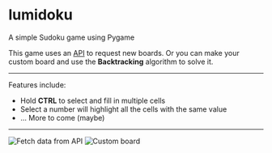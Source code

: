 # lumidoku
A simple Sudoku game using Pygame

This game uses an [API](https://sudoku-game-and-api.netlify.app/) to request new boards. Or you can make your custom board and use the **Backtracking** algorithm to solve it.

---
Features include:
- Hold **CTRL** to select and fill in multiple cells
- Select a number will highlight all the cells with the same value
- ... More to come (maybe)
---
![Fetch data from API](https://drive.google.com/drive/u/0/folders/1w79_QvCLRCrg9l3JSioVJVMkdoCv8l3q)
![Custom board](https://photos.google.com/photo/AF1QipPSvQJWMAY1O4-UnsCt4B8tL0UfbqP9wQXZwELG)
